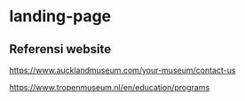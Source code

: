# landing-page

## Referensi website

https://www.aucklandmuseum.com/your-museum/contact-us

https://www.tropenmuseum.nl/en/education/programs